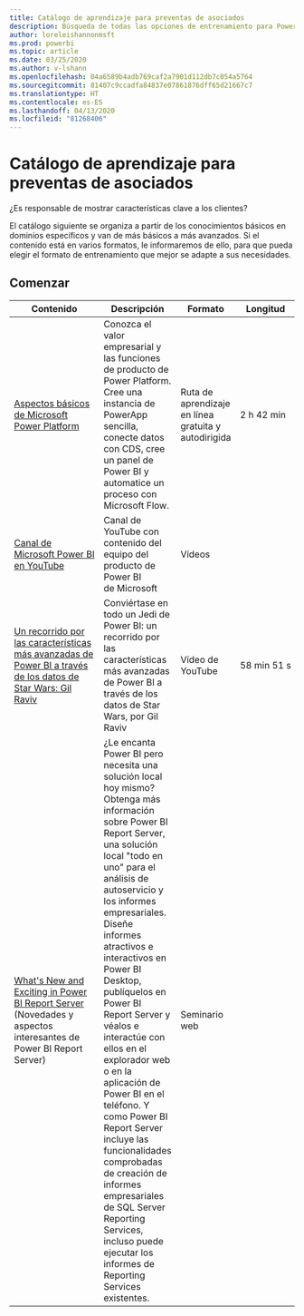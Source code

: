 ```yaml
---
title: Catálogo de aprendizaje para preventas de asociados
description: Búsqueda de todas las opciones de entrenamiento para Power Apps
author: loreleishannonmsft
ms.prod: powerbi
ms.topic: article
ms.date: 03/25/2020
ms.author: v-lshann
ms.openlocfilehash: 04a6589b4adb769caf2a7901d112db7c054a5764
ms.sourcegitcommit: 81407c9ccadfa84837e07861876dff65d21667c7
ms.translationtype: HT
ms.contentlocale: es-ES
ms.lasthandoff: 04/13/2020
ms.locfileid: "81268406"
---
```

# <a name="partner-pre-sales-learning-catalog"></a>Catálogo de aprendizaje para preventas de asociados

¿Es responsable de mostrar características clave a los clientes? 

El catálogo siguiente se organiza a partir de los conocimientos básicos en dominios específicos y van de más básicos a más avanzados. Si el contenido está en varios formatos, le informaremos de ello, para que pueda elegir el formato de entrenamiento que mejor se adapte a sus necesidades.

## <a name="get-started"></a>Comenzar<a name="get-started"></a>
| Contenido  | Descripción | Formato  | Longitud   |
|-------------------------------------------------------------------------------------------------------------------------------------|-------------------------------------------------------------------------------------------------------------------------------------------------------------------------------------------------------------------------------------------------------------------------------------------------------------------------------------------------------------------------------------------------------------------------------------------------------------------------------------------------------------------------------------------------------------------|---------------------------------------|-------------|
| [Aspectos básicos de Microsoft Power Platform](https://docs.microsoft.com/learn/paths/power-plat-fundamentals/)   | Conozca el valor empresarial y las funciones de producto de Power Platform. Cree una instancia de PowerApp sencilla, conecte datos con CDS, cree un panel de Power BI y automatice un proceso con Microsoft Flow.   | Ruta de aprendizaje en línea gratuita y autodirigida | 2 h 42 min   |
| [Canal de Microsoft Power BI en YouTube](https://www.youtube.com/user/mspowerbi/videos)                                                 | Canal de YouTube con contenido del equipo del producto de Power BI de Microsoft  | Vídeos |             |
| [Un recorrido por las características más avanzadas de Power BI a través de los datos de Star Wars: Gil Raviv](https://www.youtube.com/watch?v=r0Qk5V8dvgg) | Conviértase en todo un Jedi de Power BI: un recorrido por las características más avanzadas de Power BI a través de los datos de Star Wars, por Gil Raviv  | Vídeo de YouTube   | 58 min 51 s |
| [What's New and Exciting in Power BI Report Server](https://info.microsoft.com/whats-new-powerbi-report-server-ondemand.html) (Novedades y aspectos interesantes de Power BI Report Server)       | ¿Le encanta Power BI pero necesita una solución local hoy mismo? Obtenga más información sobre Power BI Report Server, una solución local "todo en uno" para el análisis de autoservicio y los informes empresariales. Diseñe informes atractivos e interactivos en Power BI Desktop, publíquelos en Power BI Report Server y véalos e interactúe con ellos en el explorador web o en la aplicación de Power BI en el teléfono. Y como Power BI Report Server incluye las funcionalidades comprobadas de creación de informes empresariales de SQL Server Reporting Services, incluso puede ejecutar los informes de Reporting Services existentes. | Seminario web   |             |